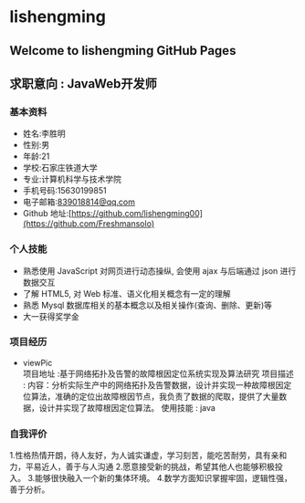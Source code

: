 # lishengming
## Welcome to lishengming GitHub Pages
## 求职意向 : JavaWeb开发师
### 基本资料
* 姓名:李胜明
* 性别:男
* 年龄:21
* 学校:石家庄铁道大学
* 专业:计算机科学与技术学院
* 手机号码:15630199851
* 电子邮箱:839018814@qq.com      
* Github 地址:[https://github.com/lishengming00](https://github.com/Freshmansolo)
### 个人技能
* 熟悉使用 JavaScript 对网页进行动态操纵, 会使用 ajax 与后端通过 json 进行数据交互   
* 了解 HTML5, 对 Web 标准、语义化相关概念有一定的理解   
* 熟悉 Mysql 数据库相关的基本概念以及相关操作(查询、删除、更新)等  
* 大一获得奖学金 
### 项目经历
* viewPic   
  项目地址 :基于网络拓扑及告警的故障根因定位系统实现及算法研究
  项目描述 : 内容：分析实际生产中的网络拓扑及告警数据，设计并实现一种故障根因定位算法，准确的定位出故障根因节点，我负责了数据的爬取，提供了大量数据，设计并实现了故障根因定位算法。
  使用技能 : java
### 自我评价
1.性格热情开朗，待人友好，为人诚实谦虚，学习刻苦，能吃苦耐劳，具有亲和力，平易近人，善于与人沟通
2.愿意接受新的挑战，希望其他人也能够积极投入。
3.能够很快融入一个新的集体环境。
4.数学方面知识掌握牢固，逻辑性强，善于分析。
